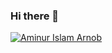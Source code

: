 ### Hi there 👋
<a href="https://aiarnob.com/portfolio/" target="_blank"><img src="https://aiarnob.com/ai-arnob-overview.jpg" alt="Aminur Islam Arnob"/></a>

<!--
**aminurislamarnob/aminurislamarnob** is a ✨ _special_ ✨ repository because its `README.md` (this file) appears on your GitHub profile.

Here are some ideas to get you started:

- 🔭 I’m currently working on ...
- 🌱 I’m currently learning ...
- 👯 I’m looking to collaborate on ...
- 🤔 I’m looking for help with ...
- 💬 Ask me about ...
- 📫 How to reach me: ...
- 😄 Pronouns: ...
- ⚡ Fun fact: ...
-->
